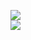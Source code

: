 [![](https://img.shields.io/badge/Made%20With-Github%20Spray-lightgrey.svg?style=for-the-badge&logo=github)](https://github.com/Annihil/github-spray#542)  
[![](https://i.imgur.com/2DrTn0Z.gif)](https://github.com/Annihil/github-spray)